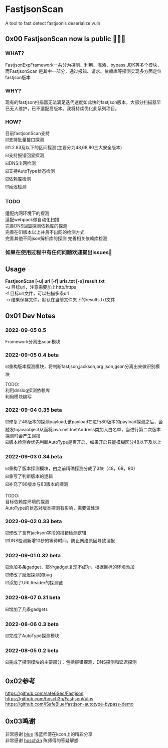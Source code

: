 # FastjsonScan
A tool to fast detect fastjson‘s deserialize vuln

## 0x00  FastjsonScan now is public  🎉🎉🎉


### WHAT?
FastjsonExpFramework一共分为探测、利用、混淆、bypass JDK等多个模块，而FastjsonScan 是其中一部分，通过报错、请求、依赖库等探测实现多方面定位fastjson版本  

### WHY?
现有的fastjson扫描器无法满足迭代速度如此快的fastjson版本，大部分扫描器早已无人维护，已不适配高版本。我将持续优化此系列项目。

### HOW?
目前fastjsonScan支持  
☑️支持批量接口探测  
☑️1.2.83及以下的区间探测(主要分为48,68,80三大安全版本)  
☑️支持报错回显探测  
☑️DNS出网检测  
☑️支持AutoType状态检测  
☑️依赖库检测  
☑️延迟检测  

### TODO
适配内网环境下的探测  
适配webpack做自动化扫描  
完善DNS回显探测依赖库的探测  
完善在61版本以上并且不出网的检测方式  
完善其他不同json解析库的探测
完善相关依赖库检测

### 如果在使用过程中有任何问题欢迎提出issues👏

## Usage
**FastjsonScan [-u] url [-f] urls.txt [-o] result.txt**  
-u 目标url，注意需要加上http/https  
-f 目标url文件，可以扫描多条url  
-o 结果保存文件，默认在当前文件夹下的results.txt文件  

## 0x01 Dev Notes 

### 2022-09-05 0.5 
Framework分离出scan模块

### 2022-09-05 0.4 beta
☑️重构版本探测模块，将判断fastjson,jackson,org.json,gson分离出来做识别模块  

TODO:  
利用dnslog探测依赖库  
利用模块编写  

### 2022-09-04 0.35 beta
☑️修复了48版本的探测payload,该payload在进行80版本的payload探测之后，会触发tojavaobject从而将java.net.InetAddress类加入白名单，当进行第二次版本探测时会产生误报  
☑️版本检测会优先判断AutoType是否开启，如果开启只能模糊区分48以下及以上


### 2022-09-03 0.34 beta
☑️重构了版本探测模块，由之前精确探测分成了3块（48，68，80）  
☑️重写了判断版本的逻辑  
☑️补充了80版本与83版本的探测

TODO:  
目标依赖库环境的探测  
AutoType的状态对版本探测有影响，需要做处理


### 2022-09-02 0.33 beta
☑️修改了含有jackson字段的报错检测逻辑  
☑️DNS检测新增10秒的等待时间，防止网络原因导致误报

### 2022-09-01 0.32 beta
☑️添加多条gadget，部分gadget复现不成功，根据目标的环境添加  
☑️修改了延迟探测的bug  
☑️添加了URLReader的探测链

### 2022-08-07  0.31 beta
☑️增加了几条gadgets

### 2022-08-06  0.3  beta
☑️完成了AutoType探测模块

### 2022-08-05  0.2  beta
☑️完成了探测模块的主要部分：包括报错探测，DNS探测和延迟探测



## 0x02参考
https://github.com/safe6Sec/Fastjson    
https://github.com/hosch3n/FastjsonVulns   
https://github.com/iSafeBlue/fastjson-autotype-bypass-demo  

## 0x03鸣谢
非常感谢 [blue](https://github.com/iSafeBlue) 浅蓝师傅在kcon上的精彩分享  
非常感谢 [hosch3n](https://github.com/hosch3n) 陈师傅的答疑解惑

